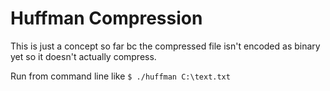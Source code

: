 # Huffman Compression

This is just a concept so far bc the compressed file isn't
encoded as binary yet so it doesn't actually compress.

Run from command line like ```$ ./huffman C:\text.txt```
